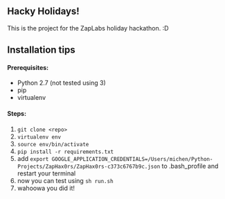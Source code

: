 ## Hacky Holidays!

This is the project for the ZapLabs holiday hackathon. :D

## Installation tips

#### Prerequisites:

* Python 2.7 (not tested using 3)
* pip
* virtualenv

#### Steps:

1. `git clone <repo>`
2. `virtualenv env`
3. `source env/bin/activate`
4. `pip install -r requirements.txt`
5. add `export GOOGLE_APPLICATION_CREDENTIALS=/Users/michen/Python-Projects/ZapHax0rs/ZapHax0rs-c373c6767b9c.json` to .bash_profile and restart your terminal
6. now you can test using `sh run.sh`
7. wahoowa you did it!
